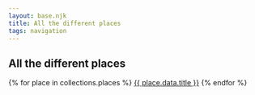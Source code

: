 ```yaml
---
layout: base.njk
title: All the different places
tags: navigation
---
```


## All the different places

{% for place in collections.places %}
<a href="{{ place.url }}">{{ place.data.title }}</a>
{% endfor %}